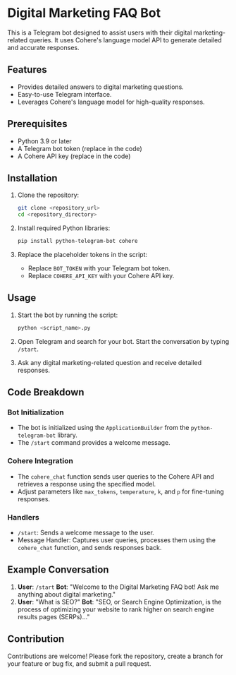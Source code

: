 # Digital Marketing FAQ Bot

This is a Telegram bot designed to assist users with their digital marketing-related queries. It uses Cohere's language model API to generate detailed and accurate responses.

## Features
- Provides detailed answers to digital marketing questions.
- Easy-to-use Telegram interface.
- Leverages Cohere's language model for high-quality responses.

## Prerequisites
- Python 3.9 or later
- A Telegram bot token (replace in the code)
- A Cohere API key (replace in the code)

## Installation

1. Clone the repository:
   ```bash
   git clone <repository_url>
   cd <repository_directory>
   ```

2. Install required Python libraries:
   ```bash
   pip install python-telegram-bot cohere
   ```

3. Replace the placeholder tokens in the script:
   - Replace `BOT_TOKEN` with your Telegram bot token.
   - Replace `COHERE_API_KEY` with your Cohere API key.

## Usage

1. Start the bot by running the script:
   ```bash
   python <script_name>.py
   ```

2. Open Telegram and search for your bot. Start the conversation by typing `/start`.

3. Ask any digital marketing-related question and receive detailed responses.

## Code Breakdown

### Bot Initialization
- The bot is initialized using the `ApplicationBuilder` from the `python-telegram-bot` library.
- The `/start` command provides a welcome message.

### Cohere Integration
- The `cohere_chat` function sends user queries to the Cohere API and retrieves a response using the specified model.
- Adjust parameters like `max_tokens`, `temperature`, `k`, and `p` for fine-tuning responses.

### Handlers
- `/start`: Sends a welcome message to the user.
- Message Handler: Captures user queries, processes them using the `cohere_chat` function, and sends responses back.

## Example Conversation
1. **User**: `/start`
   **Bot**: "Welcome to the Digital Marketing FAQ bot! Ask me anything about digital marketing."
2. **User**: "What is SEO?"
   **Bot**: "SEO, or Search Engine Optimization, is the process of optimizing your website to rank higher on search engine results pages (SERPs)..."

## Contribution
Contributions are welcome! Please fork the repository, create a branch for your feature or bug fix, and submit a pull request.


